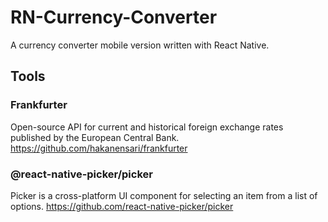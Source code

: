 # RN-Currency-Converter
 A currency converter mobile version written with React Native.
 ## Tools
### Frankfurter 
Open-source API for current and historical foreign exchange rates published by the European Central Bank.
https://github.com/hakanensari/frankfurter
### @react-native-picker/picker
Picker is a cross-platform UI component for selecting an item from a list of options.
https://github.com/react-native-picker/picker